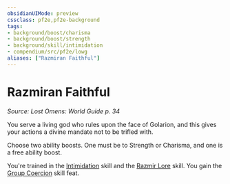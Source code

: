 ```yaml
---
obsidianUIMode: preview
cssclass: pf2e,pf2e-background
tags:
- background/boost/charisma
- background/boost/strength
- background/skill/intimidation
- compendium/src/pf2e/lowg
aliases: ["Razmiran Faithful"]
---
```

# Razmiran Faithful
*Source: Lost Omens: World Guide p. 34*  

You serve a living god who rules upon the face of Golarion, and this gives your actions a divine mandate not to be trifled with.

Choose two ability boosts. One must be to Strength or Charisma, and one is a free ability boost.

You're trained in the [Intimidation](../../skills.md#Intimidation) skill and the [Razmir Lore](../../skills.md#Lore) skill. You gain the [Group Coercion](../../feats/group-coercion.md) skill feat.